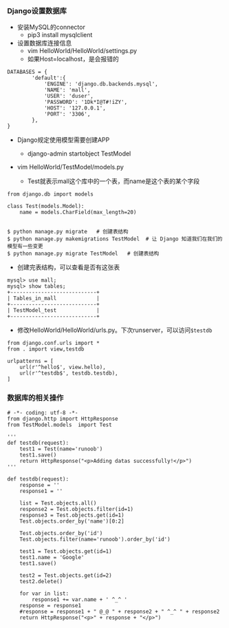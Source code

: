 ### Django设置数据库
- 安装MySQL的connector
    * pip3 install mysqlclient
- 设置数据库连接信息
    * vim HelloWorld/HelloWorld/settings.py
    * 如果Host=localhost，是会报错的
```
DATABASES = {
        'default':{
            'ENGINE': 'django.db.backends.mysql',
            'NAME': 'mall',
            'USER': 'duser',
            'PASSWORD': '1Dk*I@T#!iZY',
            'HOST': '127.0.0.1',
            'PORT': '3306',
        },
}
```
- Django规定使用模型需要创建APP
    * django-admin startobject TestModel

- vim HelloWorld/TestModel/models.py
    * Test就表示mall这个库中的一个表，而name是这个表的某个字段
```
from django.db import models
 
class Test(models.Model):
    name = models.CharField(max_length=20)
    
    
$ python manage.py migrate   # 创建表结构
$ python manage.py makemigrations TestModel  # 让 Django 知道我们在我们的模型有一些变更
$ python manage.py migrate TestModel   # 创建表结构
```

- 创建完表结构，可以查看是否有这张表
```
mysql> use mall;
mysql> show tables;
+----------------------------+
| Tables_in_mall             |
+----------------------------+
| TestModel_test             |
+----------------------------+
```

- 修改HelloWorld/HelloWorld/urls.py。下次runserver，可以访问`$testdb`
```
from django.conf.urls import *
from . import view,testdb
 
urlpatterns = [
    url(r'^hello$', view.hello),
    url(r'^testdb$', testdb.testdb),
]
```

### 数据库的相关操作
```
# -*- coding: utf-8 -*-
from django.http import HttpResponse
from TestModel.models  import Test

'''
def testdb(request):
    test1 = Test(name='runoob')
    test1.save()
    return HttpResponse("<p>Adding datas successfully!</p>")
'''

def testdb(request):
    response = ''
    response1 = ''

    list = Test.objects.all()
    response2 = Test.objects.filter(id=1)
    response3 = Test.objects.get(id=1)
    Test.objects.order_by('name')[0:2]

    Test.objects.order_by('id')
    Test.objects.filter(name='runoob').order_by('id')

    test1 = Test.objects.get(id=1)
    test1.name = 'Google'
    test1.save()

    test2 = Test.objects.get(id=2)
    test2.delete()

    for var in list:
        response1 += var.name + ' ^_^ '
    response = response1
    #response = response1 + " @_@ " + response2 + " ^_^ " + response2
    return HttpResponse("<p>" + response + "</p>")
```